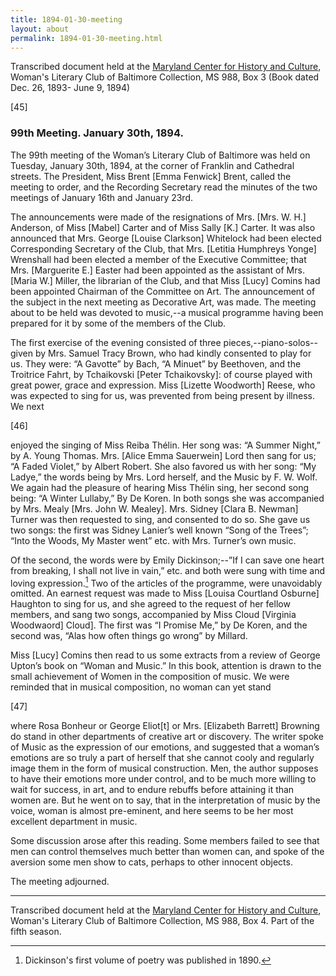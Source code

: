 ```yaml
---
title: 1894-01-30-meeting
layout: about
permalink: 1894-01-30-meeting.html
---
```

Transcribed document held at the [Maryland Center for History and Culture](http://mdhs.org/), Woman's Literary Club of Baltimore Collection, MS 988, Box 3 (Book dated Dec. 26, 1893- June 9, 1894)

[45]

### 99th Meeting. January 30th, 1894.

The 99th meeting of the Woman’s Literary Club of Baltimore was held on Tuesday, January 30th, 1894, at the corner of Franklin and Cathedral streets. The President, Miss Brent [Emma Fenwick] Brent, called the meeting to order, and the Recording Secretary read the minutes of the two meetings of January 16th and January 23rd.

The announcements were made of the resignations of Mrs. [Mrs. W. H.] Anderson, of Miss [Mabel] Carter and of Miss Sally [K.] Carter. It was also announced that Mrs. George [Louise Clarkson] Whitelock had been elected Corresponding Secretary of the Club, that Mrs. [Letitia Humphreys Yonge] Wrenshall had been elected a member of the Executive Committee; that Mrs. [Marguerite E.] Easter had been appointed as the assistant of Mrs. [Maria W.] Miller, the librarian of the Club, and that Miss [Lucy] Comins had been appointed Chairman of the Committee on Art. The announcement of the subject in the next meeting as Decorative Art, was made. The meeting about to be held was devoted to music,--a musical programme having been prepared for it by some of the members of the Club.

The first exercise of the evening consisted of three pieces,--piano-solos--given by Mrs. Samuel Tracy Brown, who had kindly consented to play for us. They were: “A Gavotte” by Bach, “A Minuet” by Beethoven, and the Troitrice Fahrt, by Tchaikovski [Peter Tchaikovsky]: of course played with great power, grace and expression. Miss [Lizette Woodworth] Reese, who was expected to sing for us, was prevented from being present by illness. We next

[46]

enjoyed the singing of Miss Reiba Thélin. Her song was: “A Summer Night,” by A. Young Thomas. Mrs. [Alice Emma Sauerwein] Lord then sang for us; “A Faded Violet,” by Albert Robert. She also favored us with her song: “My Ladye,” the words being by Mrs. Lord herself, and the Music by F. W. Wolf. We again had the pleasure of hearing Miss Thélin sing, her second song being: “A Winter Lullaby,” By De Koren. In both songs she was accompanied by Mrs. Mealy [Mrs. John W. Mealey]. Mrs. Sidney [Clara B. Newman] Turner was then requested to sing, and consented to do so. She gave us two songs: the first was Sidney Lanier’s well known “Song of the Trees”; “Into the Woods, My Master went” etc. with Mrs. Turner’s own music.

Of the second, the words were by Emily Dickinson;--”If I can save one heart from breaking, I shall not live in vain,” etc. and both were sung with time and loving expression.[^Dickinson] Two of the articles of the programme, were unavoidably omitted. An earnest request was made to Miss [Louisa Courtland Osburne] Haughton to sing for us, and she agreed to the request of her fellow members, and sang two songs, accompanied by Miss Cloud [Virginia Woodwaord] Cloud]. The first was “I Promise Me,” by De Koren, and the second was, “Alas how often things go wrong” by Millard.
[^Dickinson]: Dickinson's first volume of poetry was published in 1890.

Miss [Lucy] Comins then read to us some extracts from a review of George Upton’s book on “Woman and Music.” In this book, attention is drawn to the small achievement of Women in the composition of music. We were reminded that in musical composition, no woman can yet stand

[47]

where Rosa Bonheur or George Eliot[t] or Mrs. [Elizabeth Barrett] Browning do stand in other departments of creative art or discovery. The writer spoke of Music as the expression of our emotions, and suggested that a woman’s emotions are so truly a part of herself that she cannot cooly and regularly image them in the form of musical construction. Men, the author supposes to have their emotions more under control, and to be much more willing to wait for success, in art, and to endure rebuffs before attaining it than women are. But he went on to say, that in the interpretation of music by the voice, woman is almost pre-eminent, and here seems to be her most excellent department in music.

Some discussion arose after this reading. Some members failed to see that men can control themselves much better than women can, and spoke of the aversion some men show to cats, perhaps to other innocent objects.

The meeting adjourned.
<hr>

Transcribed document held at the [Maryland Center for History and Culture](http://mdhs.org/), Woman's Literary Club of Baltimore Collection, MS 988, Box 4. Part of the fifth season.